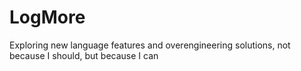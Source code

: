 # LogMore

Exploring new language features and overengineering solutions, not because I should, but because I can